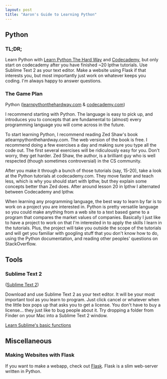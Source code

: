 ```yaml
---
layout: post
title: "Aaron's Guide to Learning Python"
---
```


## Python

### TL;DR;

Learn Python with [Learn Python The Hard Way](http://learnpythonthehardway.com) and [Codecademy](http://www.codecademy.com), but only start on codecademy after you have finished ~20 lpthw tutorials. Use Sublime Text 2 as your text editor. Make a website using Flask if that interests you, but most importantly just work on whatever keeps you coding. I'm always happy to answer questions.

### The Game Plan

Python ([learnpythonthehardway.com](http://learnpythonthehardway.com) & [codecademy.com](http://www.codecademy.com))

I recommend starting with Python. The language is easy to pick up, and introduces you to concepts that are fundamental to (almost) every programming language you will come across in the future.

To start learning Python, I recommend reading Zed Shaw's book atlearnpythonthehardway.com. The web version of the book is free. I recommend doing a few exercises a day and making sure you type all the code out. The first several exercises will be ridiculously easy for you. Don't worry, they get harder. Zed Shaw, the author, is a brilliant guy who is well respected (though sometimes controversial) in the CS community.

After you make it through a bunch of those tutorials (say, 15-20), take a look at the Python tutorials at codecademy.com. They move faster and teach less, which is why you should start with lpthw, but they explain some concepts better than Zed does. After around lesson 20 in lpthw I alternated between Codecademy and lpthw.

When learning any programming language, the best way to learn by far is to work on a project you are interested in. Python is pretty versatile language so you could make anything from a web site to a text based game to a program that compares the market values of companies. Basically I just like to have a project to work on that I'm interested in to apply the skills I learn in the tutorials. Plus, the project will take you outside the scope of the tutorials and will get you familiar with googling stuff that you don't know how to do, using the Python documentation, and reading other peoples' questions on StackOverflow.

## Tools

### Sublime Text 2

([Sublime Text 2](http://www.sublimetext.com/2))

Download and use Sublime Text 2 as your text editor. It will be your most important tool as you learn to program. Just click cancel or whatever when the little box pops up that asks you to get a license. You don't have to buy a license... they just like to bug people about it. Try dropping a folder from Finder on your Mac into a Sublime Text 2 window.

[Learn Sublime's basic functions](http://www.hongkiat.com/blog/sublime-text-tips/)

## Miscellaneous

### Making Websites with Flask

If you want to make a webapp, check out [Flask](http://flask.pocoo.org/). Flask is a slim web-server written in Python.
